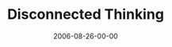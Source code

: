 ---
layout: message
category: message
series: "Hard Wired"
title: "Disconnected Thinking"
date: 2006-08-26-00-00
message_id: 54
audio: "http://s3.amazonaws.com/crossroads-media/messages/audio/Hard_Wired_3_Disconnected_Thinking_08-27-06_Tome.mp3"
audio-duration: "28:05"
tag: 
 - freedom
 - image
 - beavers
 - cirque
 - creation
 - creating
 - creativity
 - made-in-gods-image
 - tome
explicit: false
---